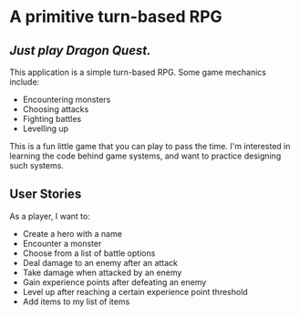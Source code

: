# A primitive turn-based RPG
## *Just play Dragon Quest.*

This application is a simple turn-based RPG. Some game mechanics include:
- Encountering monsters
- Choosing attacks
- Fighting battles
- Levelling up

This is a fun little game that you can play to pass the time. I'm interested in learning the code behind
game systems, and want to practice designing such systems.

## User Stories

As a player, I want to:
- Create a hero with a name
- Encounter a monster
- Choose from a list of battle options
- Deal damage to an enemy after an attack
- Take damage when attacked by an enemy
- Gain experience points after defeating an enemy
- Level up after reaching a certain experience point threshold
- Add items to my list of items